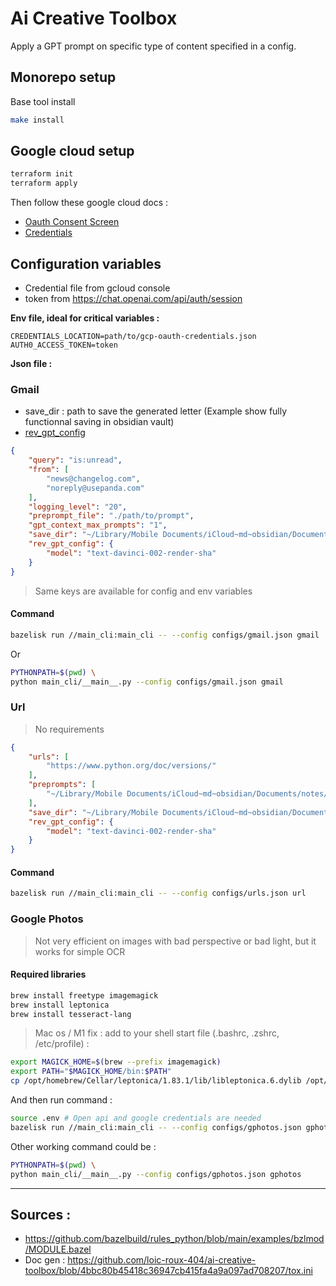 # Ai Creative Toolbox

Apply a GPT prompt on specific type of content specified in a config.

## Monorepo setup

Base tool install

```bash
make install
```

## Google cloud setup

```bash
terraform init
terraform apply
```

Then follow these google cloud docs :
- [Oauth Consent Screen](https://developers.google.com/gmail/api/quickstart/python#configure_the_oauth_consent_screen)
- [Credentials](https://developers.google.com/gmail/api/quickstart/python#authorize_credentials_for_a_desktop_application)

## Configuration variables

- Credential file from gcloud console
- token from https://chat.openai.com/api/auth/session

**Env file, ideal for critical variables :**

```dotenv
CREDENTIALS_LOCATION=path/to/gcp-oauth-credentials.json
AUTH0_ACCESS_TOKEN=token
```

**Json file :**

### Gmail

- save_dir : path to save the generated letter (Example show fully functionnal saving in obsidian vault)
- [rev_gpt_config](https://github.com/acheong08/ChatGPT#--optional-configuration)


```json
{
    "query": "is:unread",
    "from": [
        "news@changelog.com",
        "noreply@usepanda.com"
    ],
    "logging_level": "20",
    "preprompt_file": "./path/to/prompt",
    "gpt_context_max_prompts": "1",
    "save_dir": "~/Library/Mobile Documents/iCloud~md~obsidian/Documents/notes/News",
    "rev_gpt_config": {
        "model": "text-davinci-002-render-sha"
    }
}
```

> Same keys are available for config and env variables

#### Command

```bash
bazelisk run //main_cli:main_cli -- --config configs/gmail.json gmail
```

Or

```bash
PYTHONPATH=$(pwd) \
python main_cli/__main__.py --config configs/gmail.json gmail
```

### Url

> No requirements

```json
{
    "urls": [
        "https://www.python.org/doc/versions/"
    ],
    "preprompts": [
        "~/Library/Mobile Documents/iCloud~md~obsidian/Documents/notes/python-extract-version.md"
    ],
    "save_dir": "~/Library/Mobile Documents/iCloud~md~obsidian/Documents/courses/python",
    "rev_gpt_config": {
        "model": "text-davinci-002-render-sha"
    }
}

```

#### Command

```bash
bazelisk run //main_cli:main_cli -- --config configs/urls.json url
```

### Google Photos

> Not very efficient on images with bad perspective or bad light, but it works for simple OCR

#### Required libraries

```bash
brew install freetype imagemagick
brew install leptonica
brew install tesseract-lang
```

> Mac os / M1 fix : add to your shell start file (.bashrc, .zshrc, /etc/profile) :

```bash
export MAGICK_HOME=$(brew --prefix imagemagick)
export PATH="$MAGICK_HOME/bin:$PATH"
cp /opt/homebrew/Cellar/leptonica/1.83.1/lib/libleptonica.6.dylib /opt/homebrew/Cellar/leptonica/1.83.1/lib/liblept.5.dylib

```

And then run command :

```bash
source .env # Open api and google credentials are needed
bazelisk run //main_cli:main_cli -- --config configs/gphotos.json gphotos
```

Other working command could be :

```bash
PYTHONPATH=$(pwd) \
python main_cli/__main__.py --config configs/gphotos.json gphotos
```

---

## Sources :

- https://github.com/bazelbuild/rules_python/blob/main/examples/bzlmod/MODULE.bazel
- Doc gen : https://github.com/loic-roux-404/ai-creative-toolbox/blob/4bbc80b45418c36947cb415fa4a9a097ad708207/tox.ini
